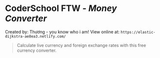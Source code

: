 # CoderSchool FTW - *Money Converter*
Created by: Thương - you know who i am! View online at: `https://elastic-dijkstra-ae8ea3.netlify.com/`
> Calculate live currency and foreign exchange rates with this free currency converter.
